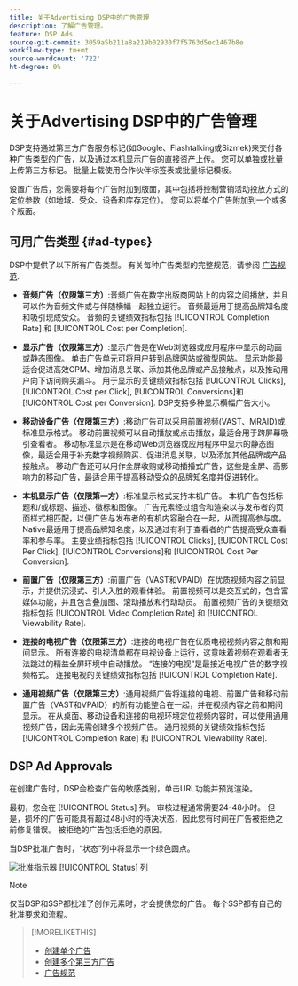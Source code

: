 ```yaml
---
title: 关于Advertising DSP中的广告管理
description: 了解广告管理。
feature: DSP Ads
source-git-commit: 3059a5b211a8a219b02930f7f5763d5ec1467b8e
workflow-type: tm+mt
source-wordcount: '722'
ht-degree: 0%

---
```


# 关于Advertising DSP中的广告管理

<!-- add "The Ads View (Dashboard?)" section -->

DSP支持通过第三方广告服务标记(如Google、Flashtalking或Sizmek)来交付各种广告类型的广告，以及通过本机显示广告的直接资产上传。 您可以单独或批量上传第三方标记。 批量上载使用合作伙伴标签表或批量标记模板。

<!-- The bulk upload feature requires you to either a) upload DoubleClick and Flashtalking tag sheets or b) download a template, input your tags into the template, and then re-upload the template. -->
<!-- need a list of all supported third-party ad servers; see file in future-tbd folder -->

设置广告后，您需要将每个广告附加到版面，其中包括将控制营销活动投放方式的定位参数（如地域、受众、设备和库存定位）。 您可以将单个广告附加到一个或多个版面。

## 可用广告类型 {#ad-types}

DSP中提供了以下所有广告类型。 有关每种广告类型的完整规范，请参阅 [广告规范](ad-specs.md).

* **音频广告（仅限第三方）**:音频广告在数字出版商网站上的内容之间播放，并且可以作为音频文件或与伴随横幅一起独立运行。 音频最适用于提高品牌知名度和吸引现成受众。 音频的关键绩效指标包括 [!UICONTROL Completion Rate] 和 [!UICONTROL Cost per Completion].

* **显示广告（仅限第三方）**:显示广告是在Web浏览器或应用程序中显示的动画或静态图像。 单击广告单元可将用户转到品牌网站或微型网站。 显示功能最适合促进高效CPM、增加消息关联、添加其他品牌或产品接触点，以及推动用户向下访问购买漏斗。 用于显示的关键绩效指标包括 [!UICONTROL Clicks], [!UICONTROL Cost per Click], [!UICONTROL Conversions]和 [!UICONTROL Cost per Conversion]. DSP支持多种显示横幅广告大小。

* **移动设备广告（仅限第三方）**:移动广告可以采用前置视频(VAST、MRAID)或标准显示格式。 移动前置视频可以自动播放或点击播放，最适合用于跨屏幕吸引查看者。 移动标准显示是在移动Web浏览器或应用程序中显示的静态图像，最适合用于补充数字视频购买、促进消息关联，以及添加其他品牌或产品接触点。 移动广告还可以用作全屏收购或移动插播式广告，这些是全屏、高影响力的移动广告，最适合用于提高移动受众的品牌知名度并促进转化。

* **本机显示广告（仅限第一方）**:标准显示格式支持本机广告。 本机广告包括标题和/或标题、描述、徽标和图像。 广告元素经过组合和渲染以与发布者的页面样式相匹配，以便广告与发布者的有机内容融合在一起，从而提高参与度。 Native最适用于提高品牌知名度，以及通过有利于查看者的广告提高受众查看率和参与率。 主要业绩指标包括 [!UICONTROL Clicks], [!UICONTROL Cost Per Click], [!UICONTROL Conversions]和 [!UICONTROL Cost Per Conversion].

* **前置广告（仅限第三方）**:前置广告（VAST和VPAID）在优质视频内容之前显示，并提供沉浸式、引人入胜的观看体验。 前置视频可以是交互式的，包含富媒体功能，并且包含叠加图、滚动播放和行动动员。 前置视频广告的关键绩效指标包括 [!UICONTROL Video Completion Rate] 和 [!UICONTROL Viewability Rate].

* **连接的电视广告（仅限第三方）**:连接的电视广告在优质电视视频内容之前和期间显示。 所有连接的电视清单都在电视设备上运行，这意味着视频在观看者无法跳过的精益全屏环境中自动播放。 “连接的电视”是最接近电视广告的数字视频格式。 连接电视的关键绩效指标包括 [!UICONTROL Completion Rate].

* **通用视频广告（仅限第三方）**:通用视频广告将连接的电视、前置广告和移动前置广告（VAST和VPAID）的所有功能整合在一起，并在视频内容之前和期间显示。 在从桌面、移动设备和连接的电视环境定位视频内容时，可以使用通用视频广告，因此无需创建多个视频广告。 通用视频的关键绩效指标包括 [!UICONTROL Completion Rate] 和 [!UICONTROL Viewability Rate].

## DSP Ad Approvals

在创建广告时，DSP会检查广告的敏感类别，单击URL功能并预览渲染。

最初，您会在 [!UICONTROL Status] 列。 审核过程通常需要24-48小时。 但是，损坏的广告可能具有超过48小时的待决状态，因此您有时间在广告被拒绝之前修复错误。 被拒绝的广告包括拒绝的原因。

当DSP批准广告时，“状态”列中将显示一个绿色圆点。

![批准指示器 [!UICONTROL Status] 列](/help/dsp/assets/ad-approval-status.png)

>[!NOTE]
>
>仅当DSP和SSP都批准了创作元素时，才会提供您的广告。 每个SSP都有自己的批准要求和流程。

>[!MORELIKETHIS]
>
>* [创建单个广告](ad-create.md)
>* [创建多个第三方广告](ad-create-multiple.md)
>* [广告规范](ad-specs.md)

